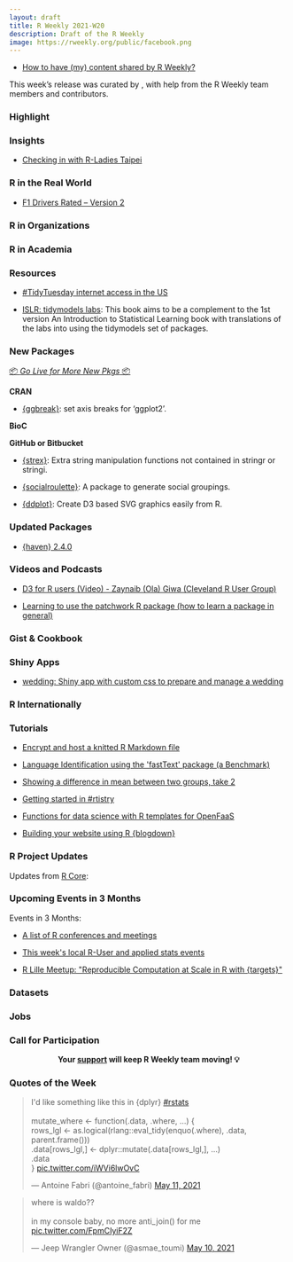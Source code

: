 ```yaml
---
layout: draft
title: R Weekly 2021-W20
description: Draft of the R Weekly
image: https://rweekly.org/public/facebook.png
---
```



+ [How to have (my) content shared by R Weekly?](https://github.com/rweekly/rweekly.org#how-to-have-my-content-shared-by-r-weekly)

This week’s release was curated by [](), with help from the R Weekly team members and contributors.



###  Highlight



### Insights

+ [Checking in with R-Ladies Taipei](https://www.r-consortium.org/blog/2021/05/14/checking-in-with-r-ladies-taipei)

### R in the Real World

+ [F1 Drivers Rated – Version 2](https://theparttimeanalyst.com/2021/05/11/f1-drivers-rated-version-2/)

###  R in Organizations



###  R in Academia



###  Resources

+ [#TidyTuesday internet access in the US](https://gist.github.com/juliasilge/17bd01e3c749b0e966658820cb7fbfb7)

+ [ISLR: tidymodels labs](https://emilhvitfeldt.github.io/ISLR-tidymodels-labs/index.html): This book aims to be a complement to the 1st version An Introduction to Statistical Learning book with translations of the labs into using the tidymodels set of packages.

###  New Packages

<p class="added-hostname"><a href="https://rweekly.org/live" target="_blank" class="externalLink">📦 <i>Go Live for More New Pkgs</i> 📦</a></p>

**CRAN**

+ [{ggbreak}](https://github.com/YuLab-SMU/ggbreak): set axis breaks for ‘ggplot2’.

**BioC**



**GitHub or Bitbucket**

+ [{strex}](https://github.com/rorynolan/strex/): Extra string manipulation functions not contained in stringr or stringi.

+ [{socialroulette}](https://staff.math.su.se/hoehle/blog/2021/05/12/socroulette.html): A package to generate social groupings.

+ [{ddplot}](https://github.com/feddelegrand7/ddplot/): Create D3 based SVG graphics easily from R.

### Updated Packages

+ [{haven} 2.4.0](https://www.tidyverse.org/blog/2021/04/haven-2-4-0/)

###  Videos and Podcasts

+ [D3 for R users (Video) - Zaynaib (Ola) Giwa (Cleveland R User Group)](https://youtu.be/RuM24uJAJh0)

+ [Learning to use the patchwork R package (how to learn a package in general)](https://www.youtube.com/watch?v=2o1YDUKyhu0)

### Gist & Cookbook



### Shiny Apps

+ [wedding: Shiny app with custom css to prepare and manage a wedding](https://github.com/ThinkR-open/wedding)

### R Internationally



###  Tutorials

+ [Encrypt and host a knitted R Markdown file](https://www.rostrum.blog/2021/05/07/encrypted-rmd/)

+ [Language Identification using the 'fastText' package (a Benchmark)](https://mlampros.github.io/2021/05/14/fasttext_language_identification/)

+ [Showing a difference in mean between two groups, take 2](https://onunicornsandgenes.blog/2021/05/09/showing-a-difference-in-mean-between-two-groups-take-2/)

+ [Getting started in #rtistry](https://ivelasq.rbind.io/blog/rtistry-intro/)

+ [Functions for data science with R templates for OpenFaaS](https://www.openfaas.com/blog/r-templates/)

+ [Building your website using R {blogdown}](https://shilaan.netlify.app/post/building-your-website-using-r-blogdown/)

<!--<div class="post-more-begin></div><div class="post-more-end"></div>-->

###  R Project Updates

Updates from [R Core](http://developer.r-project.org/blosxom.cgi/R-devel/NEWS):


###  Upcoming Events in 3 Months

Events in 3 Months:


+ [A list of R conferences and meetings](https://jumpingrivers.github.io/meetingsR/events.html)

+ [This week's local R-User and applied stats events](https://community.rstudio.com/c/irl)

+ [R Lille Meetup: "Reproducible Computation at Scale in R with {targets}"](https://www.meetup.com/R-Lille/events/277902715/)


### Datasets

### Jobs




###  Call for Participation


<p class="hide-support added-hostname support-rweekly" style="text-align: center;font-weight: bold;">Your <a class="non-visited externalLink" href="https://www.patreon.com/rweekly" onclick="pas(this)">support</a> will keep R Weekly team moving! 💡</p>

###  Quotes of the Week

<blockquote class="twitter-tweet"><p lang="en" dir="ltr">I&#39;d like something like this in {dplyr} <a href="https://twitter.com/hashtag/rstats?src=hash&amp;ref_src=twsrc%5Etfw">#rstats</a><br><br>mutate_where &lt;- function(.data, .where, ...) {<br> rows_lgl &lt;- as.logical(rlang::eval_tidy(enquo(.where), .data, parent.frame()))<br> .data[rows_lgl,] &lt;- dplyr::mutate(.data[rows_lgl,], ...)<br> .data<br>} <a href="https://t.co/iWVi6lwOvC">pic.twitter.com/iWVi6lwOvC</a></p>&mdash; Antoine Fabri (@antoine_fabri) <a href="https://twitter.com/antoine_fabri/status/1392127389195452416?ref_src=twsrc%5Etfw">May 11, 2021</a></blockquote> <script async src="https://platform.twitter.com/widgets.js" charset="utf-8"></script> 

<blockquote class="twitter-tweet"><p lang="en" dir="ltr">where is waldo??<br><br> in my console baby, no more anti_join() for me <a href="https://t.co/FpmCIyiF2Z">pic.twitter.com/FpmCIyiF2Z</a></p>&mdash; Jeep Wrangler Owner (@asmae_toumi) <a href="https://twitter.com/asmae_toumi/status/1391749381766979585?ref_src=twsrc%5Etfw">May 10, 2021</a></blockquote> <script async src="https://platform.twitter.com/widgets.js" charset="utf-8"></script> 
